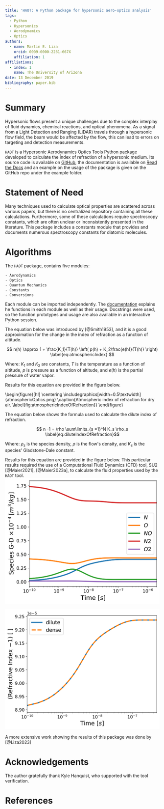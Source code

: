 ```yaml
---
title: 'HAOT: A Python package for hypersonic aero-optics analysis'
tags:
  - Python
  - Hypersonics 
  - Aerodynamics
  - Optics
authors:
  - name: Martin E. Liza
    orcid: 0009-0000-2231-667X
    affiliation: 1
affiliations:
  - index: 1
    name: The University of Arizona
date: 13 December 2019
bibliography: paper.bib
---
```


# Summary

Hypersonic flows present a unique challenges due to the complex interplay of fluid dynamics, chemical reactions, and optical phenomena. As a signal from a Light Detection and Ranging (LiDAR) travels through a hypersonic flow field, the beam would be affected by the flow, this can lead to errors on targeting and detection measurements.

`HAOT` is a Hypersonic Aerodynamics Optics Tools Python package developed to calculate the index of refraction of a hypersonic medium. Its source code is available on [GitHub](https://github.com/mliza/HAOT), the documentation is available on [Read the Docs](https://haot.readthedocs.io/en/latest/) and an example on the usage of the package is given on the GitHub repo under the example folder.

# Statement of Need
Many techniques used to calculate optical properties are scattered across various papers, but there is no centralized repository containing all these calculations. Furthermore, some of these calculations require spectroscopy constants, which are often unclear or inconsistently presented in the literature. This package includes a constants module that provides and documents numerous spectroscopy constants for diatomic molecules.

# Algorithms
The `HAOT` package, contains five modules:

    - Aerodynamics
    - Optics
    - Quantum Mechanics
    - Constants
    - Conversions

Each module can be imported independently. The [documentation](https://haot.readthedocs.io/en/latest/) explains he functions in each module as well as their usage. Docstrings were used, so the function prototypes and usage are also available in an interactive Python session.

The equation below was introduced by [@Smith1953], and it is a good approximation
for the change in the index of refraction as a function of altitude. 

$$ n(h) \approx 1 + \frac{K_1}{T(h)} \left( p(h) + K_2\frac{e(h)}{T(h)} \right) \label{eq:atmosphericIndex} $$

Where: $K_1$ and $K_2$ are constants, $T$ is the temperature as a function of altitude, $p$ is pressure as a function of altitude, and $e(h)$ is the partial pressure of water vapor.

Results for this equation are provided in the figure below.

\begin{figure}[h!]
    \centering
    \includegraphics[width=0.5\textwidth]{atmosphericOptics.png}
    \caption{Atmospheric index of refraction for dry air. \label{fig:atmosphericIndexOfRefraction}}
\end{figure}

The equation below shows the formula used to calculate the dilute index of refraction.

$$ n -1 = \rho \sum\limits_{s =1}^N K_s \rho_s \label{eq:diluteIndexOfRefraction}$$

Where: $\rho_s$ is the species density, $\rho$ is the flow's density, and $K_s$ is the species' Gladstone-Dale constant.

Results for this equation are provided in the figure below. This particular
results required the use of a Computational Fluid Dynamics (CFD) tool, SU2 [@Maier2021], [@Maier2023a], to calculate the fluid properties used by the `HAOT` tool. 
![Species Gladstone-Dale constants for a 5 species gas.\label{fig:indexOfRefraction5Species}](3C_speciesGladstoneDale.png)

![Index of Refraction for a 5 species gas.\label{fig:indexOfRefraction5Species}](3C_refractionIndex.png)

A more extensive work showing the results of this package was done by [@Liza2023]

# Acknowledgements
The author gratefully thank Kyle Hanquist, who supported with the tool
verification.

# References
